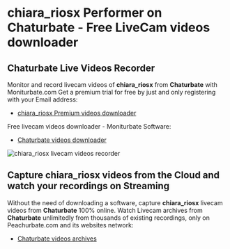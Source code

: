 # chiara_riosx Performer on Chaturbate - Free LiveCam videos downloader

## Chaturbate Live Videos Recorder

Monitor and record livecam videos of **chiara_riosx** from **Chaturbate** with Moniturbate.com
Get a premium trial for free by just and only registering with your Email address:
* [chiara_riosx Premium videos downloader](https://moniturbate.com/request-demo-licence-key.html)

Free livecam videos downloader - Moniturbate Software:
* [Chaturbate videos downloader](https://moniturbate.com/moniturbate-download-software.html)

![chiara_riosx livecam videos recorder](https://peachurnet.com/templates/moniturbate-software.png)


## Capture chiara_riosx videos from the Cloud and watch your recordings on Streaming

Without the need of downloading a software, capture **chiara_riosx** livecam videos from **Chaturbate** 100% online.
Watch Livecam archives from **Chaturbate** unlimitedly from thousands of existing recordings, only on Peachurbate.com and its websites network:
* [Chaturbate videos archives](https://peachurnet.com/)